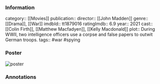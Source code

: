 ### Information
category:: [[Movies]]
publication:: 
director:: [[John Madden]]
genre:: [[Drama]], [[War]]
imdbId:: tt1879016
ratingImdb:: 6.9
year:: 2021
cast:: [[Colin Firth]], [[Matthew Macfadyen]], [[Kelly Macdonald]]
plot:: During WWII, two intelligence officers use a corpse and false papers to outwit German troops.
tags:: #war #spying 


### Poster
![poster](https://m.media-amazon.com/images/M/MV5BOGZlNjZhNjgtMjQzZC00MDI0LWFmNGQtNmNiYTIyYTE3ODhkXkEyXkFqcGdeQXVyMDA4NzMyOA@@._V1_SX300.jpg)


### Annotations
